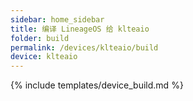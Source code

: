 ```yaml
---
sidebar: home_sidebar
title: 编译 LineageOS 给 klteaio
folder: build
permalink: /devices/klteaio/build
device: klteaio
---
```

{% include templates/device_build.md %}
